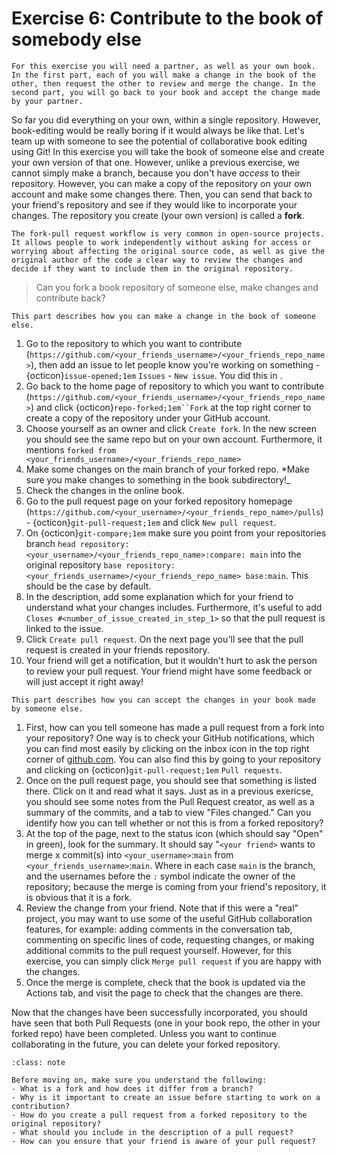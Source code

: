# Exercise 6: Contribute to the book of somebody else

```{tip}
For this exercise you will need a partner, as well as your own book. In the first part, each of you will make a change in the book of the other, then request the other to review and merge the change. In the second part, you will go back to your book and accept the change made by your partner.
```

So far you did everything on your own, within a single repository. However, book-editing would be really boring if it would always be like that. Let's team up with someone to see the potential of collaborative book editing using Git! In this exercise you will take the book of someone else and create your own version of that one. However, unlike a previous exercise, we cannot simply make a branch, because you don't have _access_ to their repository. However, you can make a copy of the repository on your own account and make some changes there. Then, you can send that back to your friend's repository and see if they would like to incorporate your changes. The repository you create (your own version) is called a **fork**.

```{note}
The fork-pull request workflow is very common in open-source projects. It allows people to work independently without asking for access or worrying about affecting the original source code, as well as give the original author of the code a clear way to review the changes and decide if they want to include them in the original repository.
```

> Can you fork a book repository of someone else, make changes and contribute back?

```{tip}
This part describes how you can make a change in the book of someone else.
```

1. Go to the repository to which you want to contribute (`https://github.com/<your_friends_username>/<your_friends_repo_name>`), then add an issue to let people know you're working on something - {octicon}`issue-opened;1em` `Issues` - `New issue`. You did this in [](./004.md).
2. Go back to the home page of repository to which you want to contribute (`https://github.com/<your_friends_username>/<your_friends_repo_name>`) and click {octicon}`repo-forked;1em``Fork` at the top right corner to create a copy of the repository under your GitHub account.
3. Choose yourself as an owner and click `Create fork`. In the new screen you should see the same repo but on your own account. Furthermore, it mentions `forked from <your_friends_username>/<your_friends_repo_name>`
4. Make some changes on the main branch of your forked repo. *Make sure you make changes to something in the book subdirectory!_
5. Check the changes in the online book.
6. Go to the pull request page on your forked repository homepage (`https://github.com/<your_username>/<your_friends_repo_name>/pulls`) - {octicon}`git-pull-request;1em` and click `New pull request`.
7. On {octicon}`git-compare;1em` make sure you point from your repositories branch `head repository: <your_username>/<your_friends_repo_name>:compare: main` into the original repository `base repository: <your_friends_username>/<your_friends_repo_name> base:main`. This should be the case by default.
8. In the description, add some explanation which for your friend to understand what your changes includes. Furthermore, it's useful to add `Closes #<number_of_issue_created_in_step_1>` so that the pull request is linked to the issue.
9. Click `Create pull request`. On the next page you'll see that the pull request is created in your friends repository.
10. Your friend will get a notification, but it wouldn't hurt to ask the person to review your pull request. Your friend might have some feedback or will just accept it right away!

```{tip}
This part describes how you can accept the changes in your book made by someone else.
```

1. First, how can you tell someone has made a pull request from a fork into your repository? One way is to check your GitHub notifications, which you can find most easily by clicking on the inbox icon in the top right corner of [github.com](https://github.com). You can also find this by going to your repository and clicking on {octicon}`git-pull-request;1em` `Pull requests`.
2. Once on the pull request page, you should see that something is listed there. Click on it and read what it says. Just as in a previous exericse, you should see some notes from the Pull Request creator, as well as a summary of the commits, and a tab to view "Files changed." Can you identify how you can tell whether or not this is from a forked repository?
3. At the top of the page, next to the status icon (which should say "Open" in green), look for the summary. It should say "`<your friend>` wants to merge x commit(s) into `<your_username>`:`main` from `<your_friends_username>`:`main`. Where in each case `main` is the branch, and the usernames before the `:` symbol indicate the owner of the repository; because the merge is coming from your friend's repository, it is obvious that it is a fork.
4. Review the change from your friend. Note that if this were a "real" project, you may want to use some of the useful GitHub collaboration features, for example: adding comments in the conversation tab, commenting on specific lines of code, requesting changes, or making additional commits to the pull request yourself. However, for this exercise, you can simply click `Merge pull request` if you are happy with the changes.
5. Once the merge is complete, check that the book is updated via the Actions tab, and visit the page to check that the changes are there.

Now that the changes have been successfully incorporated, you should have seen that both Pull Requests (one in your book repo, the other in your forked repo) have been completed. Unless you want to continue collaborating in the future, you can delete your forked repository. 

```{admonition} Check your understanding
:class: note

Before moving on, make sure you understand the following:
- What is a fork and how does it differ from a branch?
- Why is it important to create an issue before starting to work on a contribution?
- How do you create a pull request from a forked repository to the original repository?
- What should you include in the description of a pull request?
- How can you ensure that your friend is aware of your pull request?
```